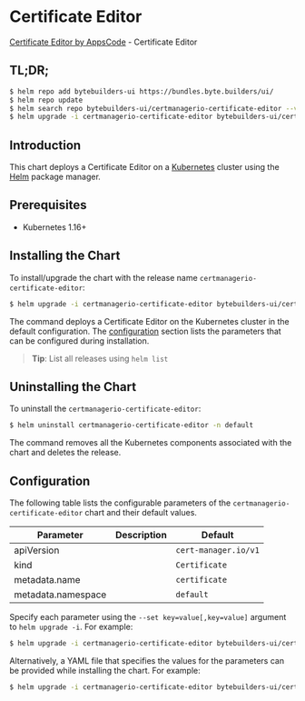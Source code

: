 # Certificate Editor

[Certificate Editor by AppsCode](https://byte.builders) - Certificate Editor

## TL;DR;

```bash
$ helm repo add bytebuilders-ui https://bundles.byte.builders/ui/
$ helm repo update
$ helm search repo bytebuilders-ui/certmanagerio-certificate-editor --version=v0.4.6
$ helm upgrade -i certmanagerio-certificate-editor bytebuilders-ui/certmanagerio-certificate-editor -n default --create-namespace --version=v0.4.6
```

## Introduction

This chart deploys a Certificate Editor on a [Kubernetes](http://kubernetes.io) cluster using the [Helm](https://helm.sh) package manager.

## Prerequisites

- Kubernetes 1.16+

## Installing the Chart

To install/upgrade the chart with the release name `certmanagerio-certificate-editor`:

```bash
$ helm upgrade -i certmanagerio-certificate-editor bytebuilders-ui/certmanagerio-certificate-editor -n default --create-namespace --version=v0.4.6
```

The command deploys a Certificate Editor on the Kubernetes cluster in the default configuration. The [configuration](#configuration) section lists the parameters that can be configured during installation.

> **Tip**: List all releases using `helm list`

## Uninstalling the Chart

To uninstall the `certmanagerio-certificate-editor`:

```bash
$ helm uninstall certmanagerio-certificate-editor -n default
```

The command removes all the Kubernetes components associated with the chart and deletes the release.

## Configuration

The following table lists the configurable parameters of the `certmanagerio-certificate-editor` chart and their default values.

|     Parameter      | Description |             Default             |
|--------------------|-------------|---------------------------------|
| apiVersion         |             | <code>cert-manager.io/v1</code> |
| kind               |             | <code>Certificate</code>        |
| metadata.name      |             | <code>certificate</code>        |
| metadata.namespace |             | <code>default</code>            |


Specify each parameter using the `--set key=value[,key=value]` argument to `helm upgrade -i`. For example:

```bash
$ helm upgrade -i certmanagerio-certificate-editor bytebuilders-ui/certmanagerio-certificate-editor -n default --create-namespace --version=v0.4.6 --set apiVersion=cert-manager.io/v1
```

Alternatively, a YAML file that specifies the values for the parameters can be provided while
installing the chart. For example:

```bash
$ helm upgrade -i certmanagerio-certificate-editor bytebuilders-ui/certmanagerio-certificate-editor -n default --create-namespace --version=v0.4.6 --values values.yaml
```
